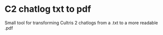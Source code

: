 # C2 chatlog txt to pdf
Small tool for transforming Cultris 2 chatlogs from a .txt to a more readable .pdf
